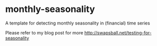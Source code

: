 # monthly-seasonality
A template for detecting monthly seasonality in (financial) time series  

Please refer to my blog post for more
http://swapsball.net/testing-for-seasonality
